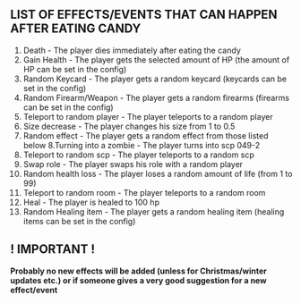 ## LIST OF EFFECTS/EVENTS THAT CAN HAPPEN AFTER EATING CANDY

1. Death - The player dies immediately after eating the candy
2. Gain Health - The player gets the selected amount of HP (the amount of HP can be set in the config)
3. Random Keycard - The player gets a random keycard (keycards can be set in the config)
4. Random Firearm/Weapon - The player gets a random firearms (firearms can be set in the config)
5. Teleport to random player - The player teleports to a random player
6. Size decrease - The player changes his size from 1 to 0.5
7. Random effect - The player gets a random effect from those listed below
8.Turning into a zombie - The player turns into scp 049-2
9. Teleport to random scp -  The player teleports to a random scp
10. Swap role - The player swaps his role with a random player
11. Random health loss - The player loses a random amount of life (from 1 to 99)
12. Teleport to random room - The player teleports to a random room
13. Heal - The player is healed to 100 hp
14. Random Healing item - The player gets a random healing item (healing items can be set in the config)


## ! IMPORTANT !

**Probably no new effects will be added (unless for Christmas/winter updates etc.) or if someone gives a very good suggestion for a new effect/event**
